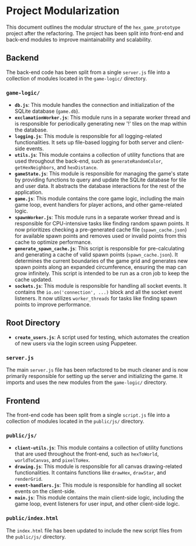 # Project Modularization

This document outlines the modular structure of the `hex_game_prototype` project after the refactoring. The project has been split into front-end and back-end modules to improve maintainability and scalability.

## Backend

The back-end code has been split from a single `server.js` file into a collection of modules located in the `game-logic/` directory.

### `game-logic/`

-   **`db.js`**: This module handles the connection and initialization of the SQLite database (`game.db`).
-   **`exclamationWorker.js`**: This module runs in a separate worker thread and is responsible for periodically generating new '!' tiles on the map within the database.
-   **`logging.js`**: This module is responsible for all logging-related functionalities. It sets up file-based logging for both server and client-side events.
-   **`utils.js`**: This module contains a collection of utility functions that are used throughout the back-end, such as `generateRandomColor`, `getHexNeighbors`, and `hexDistance`.
-   **`gameState.js`**: This module is responsible for managing the game's state by providing functions to query and update the SQLite database for tile and user data. It abstracts the database interactions for the rest of the application.
-   **`game.js`**: This module contains the core game logic, including the main game loop, event handlers for player actions, and other game-related logic.
-   **`spawnWorker.js`**: This module runs in a separate worker thread and is responsible for CPU-intensive tasks like finding random spawn points. It now prioritizes checking a pre-generated cache file (`spawn_cache.json`) for available spawn points and removes used or invalid points from this cache to optimize performance.
-   **`generate_spawn_cache.js`**: This script is responsible for pre-calculating and generating a cache of valid spawn points (`spawn_cache.json`). It determines the current boundaries of the game grid and generates new spawn points along an expanded circumference, ensuring the map can grow infinitely. This script is intended to be run as a cron job to keep the cache updated.
-   **`sockets.js`**: This module is responsible for handling all socket events. It contains the `io.on('connection', ...)` block and all the socket event listeners. It now utilizes `worker_threads` for tasks like finding spawn points to improve performance.

## Root Directory

-   **`create_users.js`**: A script used for testing, which automates the creation of new users via the login screen using Puppeteer.

### `server.js`

The main `server.js` file has been refactored to be much cleaner and is now primarily responsible for setting up the server and initializing the game. It imports and uses the new modules from the `game-logic/` directory.

## Frontend

The front-end code has been split from a single `script.js` file into a collection of modules located in the `public/js/` directory.

### `public/js/`

-   **`client-utils.js`**: This module contains a collection of utility functions that are used throughout the front-end, such as `hexToWorld`, `worldToCanvas`, and `pixelToHex`.
-   **`drawing.js`**: This module is responsible for all canvas drawing-related functionalities. It contains functions like `drawHex`, `drawStar`, and `renderGrid`.
-   **`event-handlers.js`**: This module is responsible for handling all socket events on the client-side.
-   **`main.js`**: This module contains the main client-side logic, including the game loop, event listeners for user input, and other client-side logic.

### `public/index.html`

The `index.html` file has been updated to include the new script files from the `public/js/` directory.
